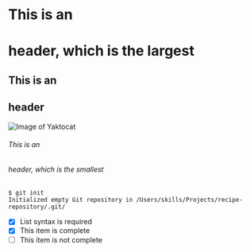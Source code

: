# This is an <h1> header, which is the largest
## This is an <h2> header
  ![Image of Yaktocat](https://octodex.github.com/images/yaktocat.png)
###### This is an <h6> header, which is the smallest
```
$ git init
Initialized empty Git repository in /Users/skills/Projects/recipe-repository/.git/
```
  
- [x] List syntax is required
- [x] This item is complete
- [ ] This item is not complete
